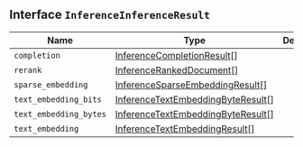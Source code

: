 ## Interface `InferenceInferenceResult`

| Name | Type | Description |
| - | - | - |
| `completion` | [InferenceCompletionResult](./InferenceCompletionResult.md)[] | &nbsp; |
| `rerank` | [InferenceRankedDocument](./InferenceRankedDocument.md)[] | &nbsp; |
| `sparse_embedding` | [InferenceSparseEmbeddingResult](./InferenceSparseEmbeddingResult.md)[] | &nbsp; |
| `text_embedding_bits` | [InferenceTextEmbeddingByteResult](./InferenceTextEmbeddingByteResult.md)[] | &nbsp; |
| `text_embedding_bytes` | [InferenceTextEmbeddingByteResult](./InferenceTextEmbeddingByteResult.md)[] | &nbsp; |
| `text_embedding` | [InferenceTextEmbeddingResult](./InferenceTextEmbeddingResult.md)[] | &nbsp; |
